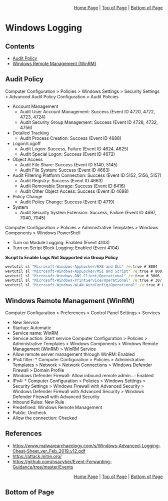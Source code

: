 <p align="right">
  <a href="/README.md">Home Page</a> |
  <a href="/windows/logging/README.md#contents">Top of Page</a> |
  <a href="/windows/logging/README.md#bottom-of-page">Bottom of Page</a>
</p>

# Windows Logging 

## Contents
* [Audit Policy](#audit-policy)
* [Windows Remote Management (WinRM)](#windows-remote-management-winrm)

## Audit Policy
Computer Configuration > Policies > Windows Settings > Security Settings > Advanced Audit Policy Configuration > Audit Policies
* Account Management
  * Audit User Account Management: Success (Event ID 4720, 4722, 4723, 4724)
  * Audit Security Group Management: Success (Event ID 4728, 4732, 4756)
* Detailed Tracking
  * Audit Process Creation: Success (Event ID 4688)
* Logon/Logoff
  * Audit Logon: Success, Failure (Event ID 4624, 4625)
  * Audit Special Logon: Success (Event ID 4672)
* Object Access
  * Audit File Share: Success (Event ID 5140, 5145)
  * Audit File System: Success (Event ID 4663)
* Audit Filtering Platform Connection: Success (Event ID 5152, 5156, 5157)
  * Audit Registry: Success (Event ID 4663)
  * Audit Removable Storage: Success (Event ID 6416)
  * Audit Other Object Access: Success (Event ID 4698)
* Policy Change
  * Audit Policy Change: Success (Event ID 4719)
* System
  * Audit Security System Extension: Success, Failure (Event ID 4697, 7040, 7045)

Computer Configuration > Policies > Administrative Templates > Windows Components > Windows PowerShell
* Turn on Module Logging: Enabled (Event 4103)
* Turn on Script Block Logging: Enabled (Event 4104)

**Script to Enable Logs Not Supported via Group Policy**
```cmd
wevtutil sl "Microsoft-Windows-AppLocker/EXE and DLL" /e:true # 8004 
wevtutil sl "Microsoft-Windows-AppLocker/MSI and Script" /e:true # 8007
wevtutil sl "Microsoft-Windows-DNS-Client/Operational" /e:true # 3006
wevtutil sl "Microsoft-Windows-PrintService/Operational" /e:true # 307
wevtutil sl "Microsoft-Windows-WLAN-AutoConfig/Operational" /e:true # 8001/2
```

## Windows Remote Management (WinRM)
Computer Configuration > Preferences > Control Panel Settings > Services
  * New Service
  * Startup: Automatic
  * Service name: WinRM
  * Service action: Start service
Computer Configuration > Policies > Administrative Templates > Windows Components > Windows Remote Management (WinRM) > WinRM Service
  * Allow remote server management through WinRM: Enabled
  * IPv4 filter: *
Computer Configuration > Policies > Administrative Templates > Network > Network Connections > Windows Defender Firewall > Domain Profile
  * Windows Defender Firewall: Allow inbound remote admin…: Enabled
  * IPv4: *
Computer Configuration > Policies > Windows Settings > Security Settings > Windows Firewall with Advanced Security > Windows Defender Firewall with Advanced Security > Windows Defender Firewall with Advanced Security
  * Inbound Rules: New Rule
  * Predefined:  Windows Remote Management
  * Public: Uncheck
  * Allow the connection: Checked

## References
* https://www.malwarearchaeology.com/s/Windows-Advanced-Logging-Cheat-Sheet_ver_Feb_2019_v12.pdf 
* https://attack.mitre.org/ 
* https://github.com/nsacyber/Event-Forwarding-Guidance/tree/master/Events 

<p align="right">
  <a href="/README.md">Home Page</a> |
  <a href="/windows/logging/README.md#contents">Top of Page</a> |
  <a href="/windows/logging/README.md#bottom-of-page">Bottom of Page</a>
</p>

## Bottom of Page
